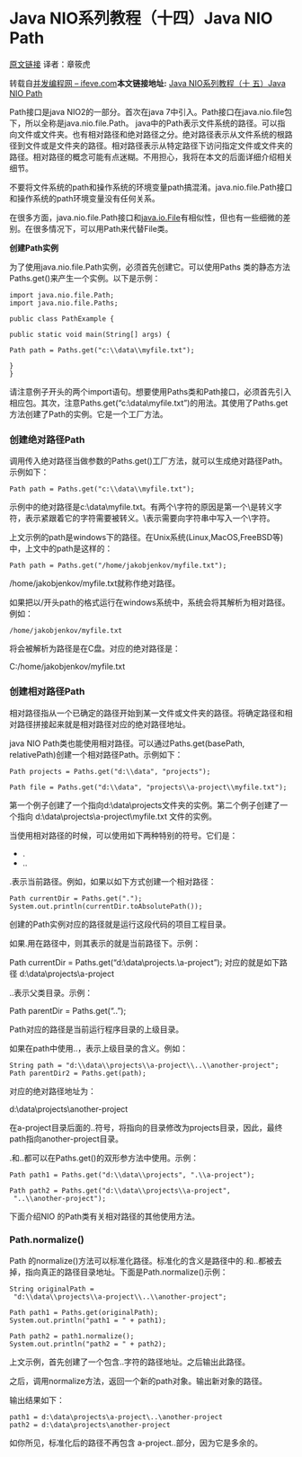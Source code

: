 # Java NIO系列教程（十四）Java NIO Path

[原文链接](http://tutorials.jenkov.com/java-nio/path.html) 译者：章筱虎

转载自[并发编程网 – ifeve.com](https://ifeve.com/)**本文链接地址:** [Java NIO系列教程（十 五）Java NIO Path](https://ifeve.com/java-nio-path-2/)



Path接口是java NIO2的一部分。首次在java 7中引入。Path接口在java.nio.file包下，所以全称是java.nio.file.Path。 java中的Path表示文件系统的路径。可以指向文件或文件夹。也有相对路径和绝对路径之分。绝对路径表示从文件系统的根路径到文件或是文件夹的路径。相对路径表示从特定路径下访问指定文件或文件夹的路径。相对路径的概念可能有点迷糊。不用担心，我将在本文的后面详细介绍相关细节。

不要将文件系统的path和操作系统的环境变量path搞混淆。java.nio.file.Path接口和操作系统的path环境变量没有任何关系。

在很多方面，java.nio.file.Path接口和[java.io.File](http://tutorials.jenkov.com/java-io/file.html)有相似性，但也有一些细微的差别。在很多情况下，可以用Path来代替File类。

**创建Path实例**

为了使用java.nio.file.Path实例，必须首先创建它。可以使用Paths 类的静态方法Paths.get()来产生一个实例。以下是示例：

```
import java.nio.file.Path;
import java.nio.file.Paths;

public class PathExample {

public static void main(String[] args) {

Path path = Paths.get("c:\\data\\myfile.txt");

}
}
```

请注意例子开头的两个import语句。想要使用Paths类和Path接口，必须首先引入相应包。其次，注意Paths.get(“c:\\data\\myfile.txt”)的用法。其使用了Paths.get方法创建了Path的实例。它是一个工厂方法。

### 创建绝对路径Path

调用传入绝对路径当做参数的Paths.get()工厂方法，就可以生成绝对路径Path。示例如下：

```
Path path = Paths.get("c:\\data\\myfile.txt");
```

示例中的绝对路径是c:\data\myfile.txt。有两个\字符的原因是第一个\是转义字符，表示紧跟着它的字符需要被转义。\\表示需要向字符串中写入一个\字符。

上文示例的path是windows下的路径。在Unix系统(Linux,MacOS,FreeBSD等)中，上文中的path是这样的：

```
Path path = Paths.get("/home/jakobjenkov/myfile.txt");
```

/home/jakobjenkov/myfile.txt就称作绝对路径。

如果把以/开头path的格式运行在windows系统中，系统会将其解析为相对路径。例如：

```
/home/jakobjenkov/myfile.txt
```

将会被解析为路径是在C盘。对应的绝对路径是：

C:/home/jakobjenkov/myfile.txt

### 创建相对路径Path

相对路径指从一个已确定的路径开始到某一文件或文件夹的路径。将确定路径和相对路径拼接起来就是相对路径对应的绝对路径地址。

java NIO Path类也能使用相对路径。可以通过Paths.get(basePath, relativePath)创建一个相对路径Path。示例如下：

```
Path projects = Paths.get("d:\\data", "projects");

Path file = Paths.get("d:\\data", "projects\\a-project\\myfile.txt");
```

第一个例子创建了一个指向d:\data\projects文件夹的实例。第二个例子创建了一个指向 d:\data\projects\a-project\myfile.txt 文件的实例。

当使用相对路径的时候，可以使用如下两种特别的符号。它们是：

- .
- ..

.表示当前路径。例如，如果以如下方式创建一个相对路径：

```
Path currentDir = Paths.get(".");
System.out.println(currentDir.toAbsolutePath());
```

创建的Path实例对应的路径就是运行这段代码的项目工程目录。

如果.用在路径中，则其表示的就是当前路径下。示例：

Path currentDir = Paths.get(“d:\\data\\projects\.\a-project”);
对应的就是如下路径
d:\data\projects\a-project

..表示父类目录。示例：

Path parentDir = Paths.get(“..”);

Path对应的路径是当前运行程序目录的上级目录。

如果在path中使用..，表示上级目录的含义。例如：

```
String path = "d:\\data\\projects\\a-project\\..\\another-project";
Path parentDir2 = Paths.get(path);
```

对应的绝对路径地址为：

d:\data\projects\another-project

在a-project目录后面的..符号，将指向的目录修改为projects目录，因此，最终path指向another-project目录。

.和..都可以在Paths.get()的双形参方法中使用。示例：

```
Path path1 = Paths.get("d:\\data\\projects", ".\\a-project");

Path path2 = Paths.get("d:\\data\\projects\\a-project",
 "..\\another-project");
```

下面介绍NIO 的Path类有关相对路径的其他使用方法。

### Path.normalize()

Path 的normalize()方法可以标准化路径。标准化的含义是路径中的.和..都被去掉，指向真正的路径目录地址。下面是Path.normalize()示例：

```
String originalPath =
 "d:\\data\\projects\\a-project\\..\\another-project";

Path path1 = Paths.get(originalPath);
System.out.println("path1 = " + path1);

Path path2 = path1.normalize();
System.out.println("path2 = " + path2);
```

上文示例，首先创建了一个包含..字符的路径地址。之后输出此路径。

之后，调用normalize方法，返回一个新的path对象。输出新对象的路径。

输出结果如下：

```
path1 = d:\data\projects\a-project\..\another-project
path2 = d:\data\projects\another-project
```

如你所见，标准化后的路径不再包含 a-project\..部分，因为它是多余的。

